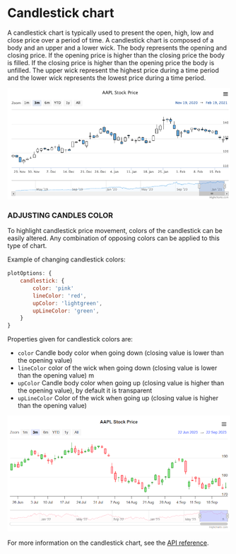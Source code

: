 Candlestick chart
================

A candlestick chart is typically used to present the open, high, low and close price over a period of time. A candlestick chart is composed of a body and an upper and a lower wick. The body represents the opening and closing price. If the opening price is higher than the closing price the body is filled. If the closing price is higher than the opening price the body is unfilled. The upper wick represent the highest price during a time period and the lower wick represents the lowest price during a time period.

![candlestick.png](candlestick.png)

### ADJUSTING CANDLES COLOR

To highlight candlestick price movement, colors of the candlestick can be easily altered. Any combination of opposing colors can be applied to this type of chart.

Example of changing candlestick colors:
```js
plotOptions: {
    candlestick: {
        color: 'pink'
        lineColor: 'red',
        upColor: 'lightgreen',
        upLineColor: 'green',
    }
}
```

Properties given for candlestick colors are:
- `color` Candle body color when going down (closing value is lower than the opening value)
- `lineColor` color of the wick when going down (closing value is lower than the opening value) m
- `upColor` Candle body color when going up (closing value is higher than the opening value), by default it is transparent
- `upLineColor` Color of the wick when going up (closing value is higher than the opening value)

![candlestick-color.png](candlestick-color.png)

For more information on the candlestick chart, see the [API reference](https://api.highcharts.com/highstock/plotOptions.candlestick).
